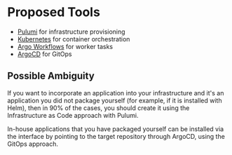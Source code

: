 # Proposed Tools

- [Pulumi](https://www.pulumi.com/) for infrastructure provisioning
- [Kubernetes](https://kubernetes.io/) for container orchestration
- [Argo Workflows](https://argoproj.github.io/workflows) for worker tasks
- [ArgoCD](https://argoproj.github.io/cd) for GitOps

## Possible Ambiguity

If you want to incorporate an application into your infrastructure and it's an
application you did not package yourself (for example, if it is installed with
Helm), then in 90% of the cases, you should create it using the Infrastructure
as Code approach with Pulumi.

In-house applications that you have packaged yourself can be installed via the
interface by pointing to the target repository through ArgoCD, using the GitOps
approach.
